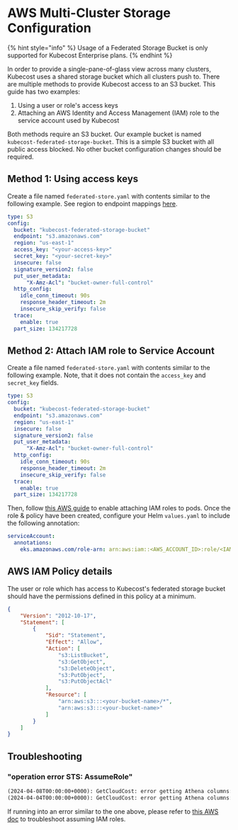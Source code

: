 # AWS Multi-Cluster Storage Configuration

{% hint style="info" %}
Usage of a Federated Storage Bucket is only supported for Kubecost Enterprise plans.
{% endhint %}

In order to provide a single-pane-of-glass view across many clusters, Kubecost uses a shared storage bucket which all clusters push to. There are multiple methods to provide Kubecost access to an S3 bucket. This guide has two examples:

1. Using a user or role's access keys
2. Attaching an AWS Identity and Access Management (IAM) role to the service account used by Kubecost

Both methods require an S3 bucket. Our example bucket is named `kubecost-federated-storage-bucket`. This is a simple S3 bucket with all public access blocked. No other bucket configuration changes should be required.

## Method 1: Using access keys

Create a file named `federated-store.yaml` with contents similar to the following example. See region to endpoint mappings [here](https://docs.aws.amazon.com/general/latest/gr/rande.html#s3_region).

```yaml
type: S3
config:
  bucket: "kubecost-federated-storage-bucket"
  endpoint: "s3.amazonaws.com"
  region: "us-east-1"
  access_key: "<your-access-key>"
  secret_key: "<your-secret-key>"
  insecure: false
  signature_version2: false
  put_user_metadata:
      "X-Amz-Acl": "bucket-owner-full-control"
  http_config:
    idle_conn_timeout: 90s
    response_header_timeout: 2m
    insecure_skip_verify: false
  trace:
    enable: true
  part_size: 134217728
```

## Method 2: Attach IAM role to Service Account

Create a file named `federated-store.yaml` with contents similar to the following example. Note, that it does not contain the `access_key` and `secret_key` fields.

```yaml
type: S3
config:
  bucket: "kubecost-federated-storage-bucket"
  endpoint: "s3.amazonaws.com"
  region: "us-east-1"
  insecure: false
  signature_version2: false
  put_user_metadata:
      "X-Amz-Acl": "bucket-owner-full-control"
  http_config:
    idle_conn_timeout: 90s
    response_header_timeout: 2m
    insecure_skip_verify: false
  trace:
    enable: true
  part_size: 134217728
```

Then, follow [this AWS guide](https://docs.aws.amazon.com/eks/latest/userguide/associate-service-account-role.html) to enable attaching IAM roles to pods. Once the role & policy have been created, configure your Helm `values.yaml` to include the following annotation:

```yaml
serviceAccount:
  annotations:
    eks.amazonaws.com/role-arn: arn:aws:iam::<AWS_ACCOUNT_ID>:role/<IAM_ROLE_NAME>
```

## AWS IAM Policy details

The user or role which has access to Kubecost's federated storage bucket should have the permissions defined in this policy at a minimum.

```json
{
    "Version": "2012-10-17",
    "Statement": [
        {
            "Sid": "Statement",
            "Effect": "Allow",
            "Action": [
                "s3:ListBucket",
                "s3:GetObject",
                "s3:DeleteObject",
                "s3:PutObject",
                "s3:PutObjectAcl"
            ],
            "Resource": [
                "arn:aws:s3:::<your-bucket-name>/*",
                "arn:aws:s3:::<your-bucket-name>"
            ]
        }
    ]
}
```

## Troubleshooting

### "operation error STS: AssumeRole"

```txt
(2024-04-08T00:00:00+0000): GetCloudCost: error getting Athena columns: QueryAthenaPaginated: start query error: operation error Athena: StartQueryExecution, get identity: get credentials: failed to refresh cached credentials, operation error STS: AssumeRole, https response error StatusCode: 403, RequestID: 0459fd9b-451d-4bd0-8289-aaf90f146f37, api error AccessDenied: User: arn:aws:sts::YOUR_ACCOUNT_ID:assumed-role/aws-prod-eks-node-group/i-05c1fa9d0eb168e35 is not authorized to perform: sts:AssumeRole on resource: arn:aws:iam::YOUR_PRIMARY_ACCOUNT_ID:role/KubecostRole-YOUR_ACCOUNT_ID
(2024-04-04T00:00:00+0000): GetCloudCost: error getting Athena columns: QueryAthenaPaginated: start query error: operation error Athena: StartQueryExecution, get identity: get credentials: failed to refresh cached credentials, operation error STS: AssumeRole, https response error StatusCode: 403, RequestID: 6494b54b-1a9e-47ea-941d-e316cb0bc778, api error AccessDenied: User: arn:aws:sts::YOUR_ACCOUNT_ID:assumed-role/aws-prod-eks-node-group/i-05c1fa9d0eb168e35 is not authorized to perform: sts:AssumeRole on resource: arn:aws:iam::YOUR_PRIMARY_ACCOUNT_ID:role/KubecostRole-YOUR_ACCOUNT_ID
```

If running into an error similar to the one above, please refer to [this AWS doc](https://docs.aws.amazon.com/IAM/latest/UserGuide/troubleshoot_roles.html) to troubleshoot assuming IAM roles.
